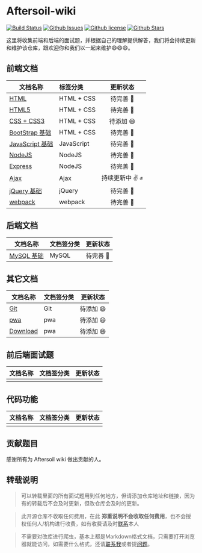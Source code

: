 # Aftersoil-wiki

[![Build Status](https://dev.azure.com/lwmwll/lwmwll/_apis/build/status/Aftersoil.Aftersoil-wiki?branchName=master)](https://dev.azure.com/lwmwll/lwmwll/_build/latest?definitionId=12&branchName=master)
[![Github Issues](https://img.shields.io/github/issues/Aftersoil/Aftersoil-wiki)](https://github.com/Aftersoil/Aftersoil-wiki/issues)
[![Github license](https://img.shields.io/github/license/Aftersoil/Aftersoil-wiki)](https://github.com/Aftersoil/Aftersoil-wiki/blob/master/LICENSE)
[![Github Stars](https://img.shields.io/github/stars/Aftersoil/Aftersoil-wiki)](https://github.com/Aftersoil/Aftersoil-wiki/stargazers)


这里将收集前端和后端的面试题，并根据自己的理解提供解答，我们将会持续更新和维护该仓库，跟欢迎你和我们以一起来维护😄😄😄。

## 前端文档

| 文档名称 | 标签分类 | 更新状态 |
| ------- | :------- | :-----: |
| [HTML](https://wiki.aftersoil.xyz/frontend/HTML/) | HTML + CSS | 待完善 👊 |
| [HTML5](https://wiki.aftersoil.xyz/frontend/HTML5/) | HTML + CSS | 待完善 👊 |
| [CSS + CSS3](https://wiki.aftersoil.xyz/frontend/CSS/) | HTML + CSS | 待添加 😄 |
| [BootStrap 基础](https://wiki.aftersoil.xyz/frontend/BootStrap/) | HTML + CSS | 待完善 👊 |
| [JavaScript 基础](https://wiki.aftersoil.xyz/frontend/javaScript/) | JavaScript | 待完善 👊 |
| [NodeJS](https://wiki.aftersoil.xyz/frontend/NodeJS/) | NodeJS | 待完善 👊 |
| [Express](https://wiki.aftersoil.xyz/frontend/Express/) | NodeJS | 待完善 👊 |
| [Ajax](https://wiki.aftersoil.xyz/frontend/Ajax/) | Ajax | 持续更新中 ✌️ ✊ |
| [jQuery 基础](https://wiki.aftersoil.xyz/frontend/jQuery/) | jQuery | 待完善 👊 |
| [webpack](https://wiki.aftersoil.xyz/frontend/webpack/) | webpack | 待完善 👊 |

## 后端文档

| 文档名称 | 文档签分类 | 更新状态 |
| ------- | --------- | :------: |
| [MySQL 基础](https://wiki.aftersoil.xyz/rearend/MySQL/) | MySQL | 待完善 👊 |

## 其它文档

| 文档名称 | 文档签分类 | 更新状态 |
| ------- | --------- | :------: |
| [Git](https://wiki.aftersoil.xyz/other/git/) | Git | 待添加 😄 |
| [pwa](https://wiki.aftersoil.xyz/other/pwa/) | pwa | 待添加 😄 |
| [Download](https://wiki.aftersoil.xyz/other/Download/) | pwa | 待添加 😄 |

## 前后端面试题

| 文档名称 | 文档签分类 | 更新状态 |
| ------- | --------- | :------: |
|  |  |  |

## 代码功能

| 文档名称 | 文档签分类 | 更新状态 |
| ------- | --------- | :------: |
|  |  |  |


<!-- 标签解释
  已完结 ✌️
  待完善 👊
  持续更新中 ✊
  待添加 😄

插入图片方法
  ![alt text](https://images.aftersoil.xyz/)

插入视频方法
  <div class="video">
    <video src="https://images.aftersoil.xyz/" controls preload></video>
  </div>

软件下载链接代码
  - 英文   [Download](https://images.aftersoil.xyz/compression/)
  - 中文   [下载](https://images.aftersoil.xyz/compression/)
-->

## 贡献题目

感谢所有为 Aftersoil wiki 做出贡献的人。

## 转载说明

> 可以转载里面的所有面试题用到任何地方，但请添加仓库地址和链接，因为有的转载后不会及时更新，但改仓库会及时的更新。

> 此开源仓库不收取任何费用，在此 **郑重说明不会收取任何费用**，也不会授权任何人/机构进行收费，如有收费请及时[联系](https://github.com/Thomasvader)本人

> 不需要对改库进行爬虫，基本上都是Markdown格式文档，只需要打开浏览器就能访问，如需要什么格式，还请[联系我](https://github.com/Thomasvader)或者提[问题](https://github.com/Aftersoil/Aftersoil-wiki/issues)。
